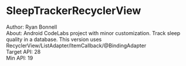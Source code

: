 # SleepTrackerRecyclerView
Author: Ryan Bonnell<br>
About: Android CodeLabs project with minor customization.  Track sleep quality
in a database. This version uses RecyclerView/ListAdapter/ItemCallback/@BindingAdapter<br>
Target API: 28<br>
Min API: 19
